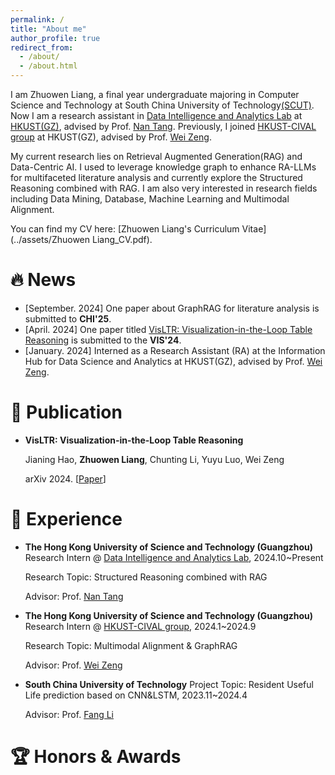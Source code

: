 ```yaml
---
permalink: /
title: "About me"
author_profile: true
redirect_from: 
  - /about/
  - /about.html
---
```

I am Zhuowen Liang, a final year undergraduate majoring in Computer Science and Technology at South China University of Technology[(SCUT)](https://www.scut.edu.cn). Now I am a research assistant in [Data Intelligence and Analytics Lab](https://github.com/HKUSTDial/) at [HKUST(GZ)](https://www.hkust-gz.edu.cn/), advised by Prof. [Nan Tang](https://nantang.github.io/). Previously, I joined [HKUST-CIVAL group](https://hkust-cival.com/) at HKUST(GZ), advised by Prof. [Wei Zeng](https://zeng-wei.com/).


My current research lies on Retrieval Augmented Generation(RAG) and Data-Centric AI. I used to leverage knowledge graph to enhance RA-LLMs for multifaceted literature analysis and currently explore the Structured Reasoning combined with RAG. I am also very interested in research fields including Data Mining, Database, Machine Learning and Multimodal Alignment.

<!-- am exploring graph based RAG assisted with Large Language Models to support scientific literature QA tasks.  -->

You can find my CV here: [Zhuowen Liang's Curriculum Vitae](../assets/Zhuowen Liang_CV.pdf).



# 🔥 News
- [September. 2024] One paper about GraphRAG for literature analysis is submitted to **CHI'25**.
- [April. 2024] One paper titled [VisLTR: Visualization-in-the-Loop Table Reasoning](https://arxiv.org/abs/2406.03753) is submitted to the **VIS'24**.
- [January. 2024] Interned as a Research Assistant (RA) at the Information Hub for Data Science and Analytics at HKUST(GZ), advised by Prof. [Wei Zeng](https://zeng-wei.com/).



# 📑 Publication
- **VisLTR: Visualization-in-the-Loop Table Reasoning**
  
  Jianing Hao, **Zhuowen Liang**, Chunting Li, Yuyu Luo, Wei Zeng
  
  arXiv 2024. [[Paper](https://arxiv.org/abs/2406.03753)]

# 🔎 Experience
- **The Hong Kong University of Science and Technology (Guangzhou)**
  Research Intern @ [Data Intelligence and Analytics Lab](https://github.com/HKUSTDial/), 2024.10~Present

  Research Topic: Structured Reasoning combined with RAG

  Advisor: Prof. [Nan Tang](https://nantang.github.io/)

- **The Hong Kong University of Science and Technology (Guangzhou)**
  Research Intern @ [HKUST-CIVAL group](https://hkust-cival.com/), 2024.1~2024.9

  Research Topic: Multimodal Alignment & GraphRAG

  Advisor: Prof. [Wei Zeng](https://zeng-wei.com/)

- **South China University of Technology**
  Project Topic: Resident Useful Life prediction based on CNN&LSTM, 2023.11~2024.4
  
  Advisor: Prof. [Fang Li](https://www2.scut.edu.cn/cs/2017/0129/c22285a327635/page.htm)



# 🏆 Honors & Awards

<!-- 🎓 -->








